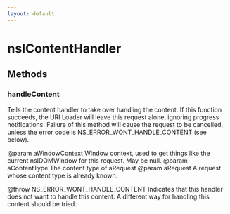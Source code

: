 ```yaml
---
layout: default
---
```


# nsIContentHandler #

## Methods ##

### handleContent ###

Tells the content handler to take over handling the content. If this
function succeeds, the URI Loader will leave this request alone, ignoring
progress notifications. Failure of this method will cause the request to be
cancelled, unless the error code is NS_ERROR_WONT_HANDLE_CONTENT (see
below).

@param aWindowContext
       Window context, used to get things like the current nsIDOMWindow
       for this request. May be null.
@param aContentType
       The content type of aRequest
@param aRequest
       A request whose content type is already known.

@throw NS_ERROR_WONT_HANDLE_CONTENT Indicates that this handler does not
       want to handle this content. A different way for handling this
       content should be tried.

